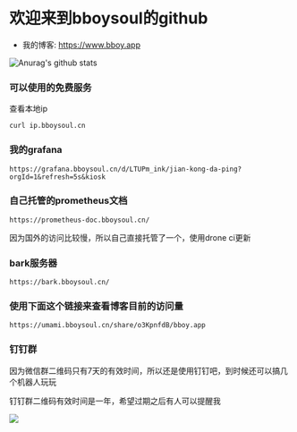 # 欢迎来到bboysoul的github

- 我的博客: https://www.bboy.app

![Anurag's github stats](https://github-readme-stats.vercel.app/api?username=bboysoulcn&show_icons=true&theme=radical)

### 可以使用的免费服务

查看本地ip

`curl ip.bboysoul.cn`

### 我的grafana

`https://grafana.bboysoul.cn/d/LTUPm_ink/jian-kong-da-ping?orgId=1&refresh=5s&kiosk`

### 自己托管的prometheus文档

`https://prometheus-doc.bboysoul.cn/`

因为国外的访问比较慢，所以自己直接托管了一个，使用drone ci更新

### bark服务器

`https://bark.bboysoul.cn/`

### 使用下面这个链接来查看博客目前的访问量

`https://umami.bboysoul.cn/share/o3KpnfdB/bboy.app`

### 钉钉群

因为微信群二维码只有7天的有效时间，所以还是使用钉钉吧，到时候还可以搞几个机器人玩玩

钉钉群二维码有效时间是一年，希望过期之后有人可以提醒我

![](https://www.bboy.app/oss/202109131034336.jpeg)


